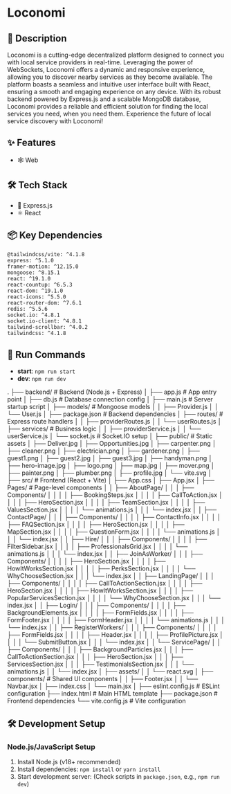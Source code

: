 # Loconomi

## 📝 Description

Loconomi is a cutting-edge decentralized platform designed to connect you with local service providers in real-time. Leveraging the power of WebSockets, Loconomi offers a dynamic and responsive experience, allowing you to discover nearby services as they become available. The platform boasts a seamless and intuitive user interface built with React, ensuring a smooth and engaging experience on any device. With its robust backend powered by Express.js and a scalable MongoDB database, Loconomi provides a reliable and efficient solution for finding the local services you need, when you need them. Experience the future of local service discovery with Loconomi!

## ✨ Features

- 🕸️ Web


## 🛠️ Tech Stack

- 🚀 Express.js
- ⚛️ React


## 📦 Key Dependencies

```
@tailwindcss/vite: ^4.1.8
express: ^5.1.0
framer-motion: ^12.15.0
mongoose: ^8.15.1
react: ^19.1.0
react-countup: ^6.5.3
react-dom: ^19.1.0
react-icons: ^5.5.0
react-router-dom: ^7.6.1
redis: ^5.5.6
socket.io: ^4.8.1
socket.io-client: ^4.8.1
tailwind-scrollbar: ^4.0.2
tailwindcss: ^4.1.8
```

## 🚀 Run Commands

- **start**: `npm run start`
- **dev**: `npm run dev`


.
├── backend/                  # Backend (Node.js + Express)
│   ├── app.js                 # App entry point
│   ├── db.js                  # Database connection config
│   ├── main.js                # Server startup script
│   ├── models/                # Mongoose models
│   │   ├── Provider.js
│   │   └── User.js
│   ├── package.json           # Backend dependencies
│   ├── routes/                # Express route handlers
│   │   ├── providerRoutes.js
│   │   └── userRoutes.js
│   ├── services/              # Business logic
│   │   ├── providerService.js
│   │   └── userService.js
│   └── socket.js              # Socket.IO setup
│
├── public/                    # Static assets
│   ├── Deliver.jpg
│   ├── Opportunities.jpg
│   ├── carpenter.png
│   ├── cleaner.png
│   ├── electrician.png
│   ├── gardener.png
│   ├── guest1.png
│   ├── guest2.jpg
│   ├── guest3.jpg
│   ├── handyman.png
│   ├── hero-image.jpg
│   ├── logo.png
│   ├── map.jpg
│   ├── mover.png
│   ├── painter.png
│   ├── plumber.png
│   ├── profile.jpg
│   └── vite.svg
│
├── src/                       # Frontend (React + Vite)
│   ├── App.css
│   ├── App.jsx
│   ├── Pages/                 # Page-level components
│   │   ├── AboutPage/
│   │   │   ├── Components/
│   │   │   │   ├── BookingSteps.jsx
│   │   │   │   ├── CallToAction.jsx
│   │   │   │   ├── HeroSection.jsx
│   │   │   │   ├── TeamSection.jsx
│   │   │   │   ├── ValuesSection.jsx
│   │   │   │   └── animations.js
│   │   │   └── index.jsx
│   │   ├── ContactPage/
│   │   │   ├── Components/
│   │   │   │   ├── ContactInfo.jsx
│   │   │   │   ├── FAQSection.jsx
│   │   │   │   ├── HeroSection.jsx
│   │   │   │   ├── MapSection.jsx
│   │   │   │   ├── QuestionForm.jsx
│   │   │   │   └── animations.js
│   │   │   └── index.jsx
│   │   ├── Hire/
│   │   │   ├── Components/
│   │   │   │   ├── FilterSidebar.jsx
│   │   │   │   ├── ProfessionalsGrid.jsx
│   │   │   │   └── animations.js
│   │   │   └── index.jsx
│   │   ├── JoinAsWorker/
│   │   │   ├── Components/
│   │   │   │   ├── HeroSection.jsx
│   │   │   │   ├── HowItWorksSection.jsx
│   │   │   │   ├── PerksSection.jsx
│   │   │   │   └── WhyChooseSection.jsx
│   │   │   └── index.jsx
│   │   ├── LandingPage/
│   │   │   ├── Components/
│   │   │   │   ├── CallToActionSection.jsx
│   │   │   │   ├── HeroSection.jsx
│   │   │   │   ├── HowItWorksSection.jsx
│   │   │   │   ├── PopularServicesSection.jsx
│   │   │   │   └── WhyChooseSection.jsx
│   │   │   └── index.jsx
│   │   ├── Login/
│   │   │   ├── Components/
│   │   │   │   ├── BackgroundElements.jsx
│   │   │   │   ├── FormFields.jsx
│   │   │   │   ├── FormFooter.jsx
│   │   │   │   ├── FormHeader.jsx
│   │   │   │   └── animations.js
│   │   │   └── index.jsx
│   │   ├── RegisterWorkers/
│   │   │   ├── Components/
│   │   │   │   ├── FormFields.jsx
│   │   │   │   ├── Header.jsx
│   │   │   │   ├── ProfilePicture.jsx
│   │   │   │   └── SubmitButton.jsx
│   │   │   └── index.jsx
│   │   └── ServicePage/
│   │       ├── Components/
│   │       │   ├── BackgroundParticles.jsx
│   │       │   ├── CallToActionSection.jsx
│   │       │   ├── HeroSection.jsx
│   │       │   ├── ServicesSection.jsx
│   │       │   ├── TestimonialsSection.jsx
│   │       │   └── animations.js
│   │       └── index.jsx
│   ├── assets/
│   │   └── react.svg
│   ├── components/            # Shared UI components
│   │   ├── Footer.jsx
│   │   └── Navbar.jsx
│   ├── index.css
│   └── main.jsx
│
├── eslint.config.js           # ESLint configuration
├── index.html                  # Main HTML template
├── package.json                # Frontend dependencies
└── vite.config.js              # Vite configuration



## 🛠️ Development Setup

### Node.js/JavaScript Setup
1. Install Node.js (v18+ recommended)
2. Install dependencies: `npm install` or `yarn install`
3. Start development server: (Check scripts in `package.json`, e.g., `npm run dev`)



